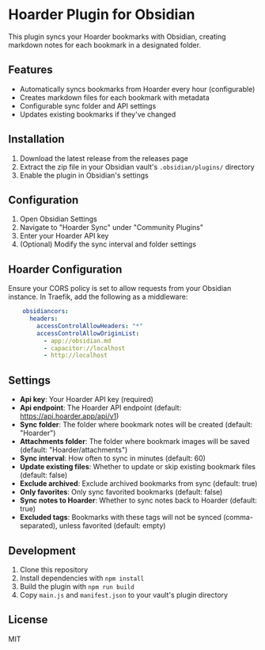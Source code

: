 # Hoarder Plugin for Obsidian

This plugin syncs your Hoarder bookmarks with Obsidian, creating markdown notes for each bookmark in a designated folder.

## Features

- Automatically syncs bookmarks from Hoarder every hour (configurable)
- Creates markdown files for each bookmark with metadata
- Configurable sync folder and API settings
- Updates existing bookmarks if they've changed

## Installation

1. Download the latest release from the releases page
2. Extract the zip file in your Obsidian vault's `.obsidian/plugins/` directory
3. Enable the plugin in Obsidian's settings

## Configuration

1. Open Obsidian Settings
2. Navigate to "Hoarder Sync" under "Community Plugins"
3. Enter your Hoarder API key
4. (Optional) Modify the sync interval and folder settings

## Hoarder Configuration

Ensure your CORS policy is set to allow requests from your Obsidian instance. In Traefik, add the following as a middleware:

```yaml
    obsidiancors:
      headers:
        accessControlAllowHeaders: "*"
        accessControlAllowOriginList:
          - app://obsidian.md
          - capacitor://localhost
          - http://localhost
```

## Settings

- **Api key**: Your Hoarder API key (required)
- **Api endpoint**: The Hoarder API endpoint (default: https://api.hoarder.app/api/v1)
- **Sync folder**: The folder where bookmark notes will be created (default: "Hoarder")
- **Attachments folder**: The folder where bookmark images will be saved (default: "Hoarder/attachments")
- **Sync interval**: How often to sync in minutes (default: 60)
- **Update existing files**: Whether to update or skip existing bookmark files (default: false)
- **Exclude archived**: Exclude archived bookmarks from sync (default: true)
- **Only favorites**: Only sync favorited bookmarks (default: false)
- **Sync notes to Hoarder**: Whether to sync notes back to Hoarder (default: true)
- **Excluded tags**: Bookmarks with these tags will not be synced (comma-separated), unless favorited (default: empty)

## Development

1. Clone this repository
2. Install dependencies with `npm install`
3. Build the plugin with `npm run build`
4. Copy `main.js` and `manifest.json` to your vault's plugin directory

## License

MIT 